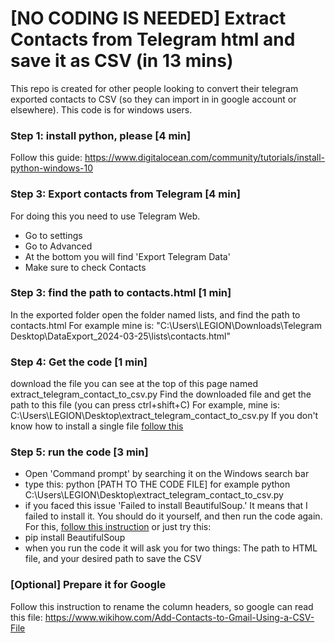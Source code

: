 # [NO CODING IS NEEDED] Extract Contacts from Telegram html and save it as CSV (in 13 mins)
This repo is created for other people looking to convert their telegram exported contacts to CSV (so they can import in in google account or elsewhere).
This code is for windows users.

### Step 1: install python, please [4 min]
Follow this guide: https://www.digitalocean.com/community/tutorials/install-python-windows-10

### Step 3: Export contacts from Telegram [4 min]
For doing this you need to use Telegram Web.
- Go to settings
- Go to Advanced
- At the bottom you will find 'Export Telegram Data'
- Make sure to check Contacts

### Step 3: find the path to contacts.html [1 min]
In the exported folder open the folder named lists, and find the path to contacts.html
For example mine is: "C:\Users\LEGION\Downloads\Telegram Desktop\DataExport_2024-03-25\lists\contacts.html"

### Step 4: Get the code [1 min]
download the file you can see at the top of this page named extract_telegram_contact_to_csv.py
Find the downloaded file and get the path to this file (you can press ctrl+shift+C)
For example, mine is: C:\Users\LEGION\Desktop\extract_telegram_contact_to_csv.py
If you don't know how to install a single file [follow this](https://zapier.com/blog/how-to-download-from-github/#single)

### Step 5: run the code [3 min]
- Open 'Command prompt' by searching it on the Windows search bar
- type this:
    python [PATH TO THE CODE FILE]
  for example
    python C:\Users\LEGION\Desktop\extract_telegram_contact_to_csv.py
- if you faced this issue 'Failed to install BeautifulSoup.' It means that I failed to install it. You should do it yourself, and then run the code again. For this, [follow this instruction](https://www.listendata.com/2019/04/install-python-package.html) or just try this:
-   pip install BeautifulSoup
- when you run the code it will ask you for two things: The path to HTML file, and your desired path to save the CSV

### [Optional] Prepare it for Google
Follow this instruction to rename the column headers, so google can read this file:
https://www.wikihow.com/Add-Contacts-to-Gmail-Using-a-CSV-File

